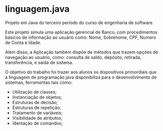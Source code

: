 # linguagem.java
Projeto em Java do terceiro período do curso de engenharia de software

Este projeto simula uma aplicação gerencial de Banco, com procedimentos básicos
de informação ao usuário como: Nome, Sobrenome, CPF, Numero de Conta e Idade. 

Além disso, a Aplicação também dispõe de métodos que trazem opções de navegação ao usuário, 
como: consulta de saldo, depósito, retirada, transferência, e saída de sistema.

O objetivo do trabalho foi trazer aos alunos os dispositivos primordiais que a linguagem de
programação java disponibiliza para o desenvolvimento de sistemas, ferramentas tais como:

* Utilização de classes;
* Instanciação de objetos;
* Estruturas de decisão;
* Estruturas de repetição;
* Tratamento de variáveis;
* Visibilidade de atributos;
* Identação de comandos;
